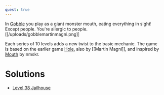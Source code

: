 ```yaml
---
quest: true
---
```


In [Gobble](https://play.fancade.com/5F39593BFC59C233) you play as a giant monster mouth, eating everything in sight! Except people. You're allergic to people.
[[/uploads/gobblemartinmagni.png]]

Each series of 10 levels adds a new twist to the basic mechanic. The game is based on the earlier game [Hole](https://play.fancade.com/5D0E52CAC34823EE), also by [[Martin Magni]], and inspired by [Mouth](https://play.fancade.com/5E80AD79BECB385E) by nmskr.

# Solutions

- [Level 38 Jailhouse](https://youtu.be/rmqZOjpU1u0?t=516)
